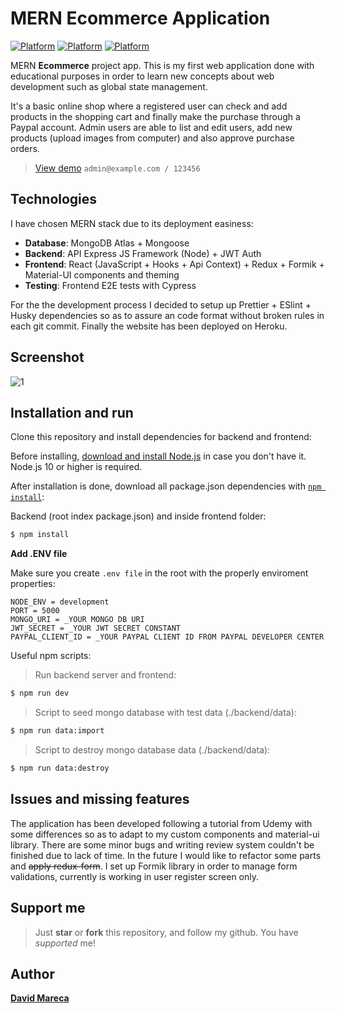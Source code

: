 # MERN Ecommerce Application

[![Platform](https://img.shields.io/badge/frontend-react--v17.0.1-red)](https://github.com/facebook/react)
[![Platform](https://img.shields.io/badge/ui-material--ui--v4.11.1-blue)](https://github.com/mui-org/material-ui)
[![Platform](https://img.shields.io/badge/backend-express--v4.17.1-purple)](https://github.com/expressjs/express)

MERN **Ecommerce** project app. This is my first web application done with educational purposes in order to learn new concepts about web development such as global state management.

It's a basic online shop where a registered user can check and add products in the shopping cart and finally make the purchase through a Paypal account. Admin users are able to list and edit users, add new products (upload images from computer) and also approve purchase orders.

> [View demo](https://reproshop.herokuapp.com/) `admin@example.com / 123456`

## Technologies

I have chosen MERN stack due to its deployment easiness:

- **Database**: MongoDB Atlas + Mongoose
- **Backend**: API Express JS Framework (Node) + JWT Auth
- **Frontend**: React (JavaScript + Hooks + Api Context) + Redux + Formik + Material-UI components and theming
- **Testing**: Frontend E2E tests with Cypress

For the the development process I decided to setup up Prettier + ESlint + Husky dependencies so as to assure an code format without broken rules in each git commit. Finally the website has been deployed on Heroku.

## Screenshot

![1](https://user-images.githubusercontent.com/49274799/115863639-0ab8bb00-a436-11eb-9fe3-83fd5d95cf21.JPG)

## Installation and run

Clone this repository and install dependencies for backend and frontend:

Before installing, [download and install Node.js](https://nodejs.org/en/download/) in case you don't have it. Node.js 10 or higher is required.

After installation is done, download all package.json dependencies with
[`npm install`](https://docs.npmjs.com/getting-started/installing-npm-packages-locally):

Backend (root index package.json) and inside frontend folder:

```bash
$ npm install
```

**Add .ENV file**

Make sure you create `.env file` in the root with the properly enviroment properties:

```
NODE_ENV = development
PORT = 5000
MONGO_URI = _YOUR MONGO DB URI
JWT_SECRET = _YOUR JWT SECRET CONSTANT
PAYPAL_CLIENT_ID = _YOUR PAYPAL CLIENT ID FROM PAYPAL DEVELOPER CENTER
```

Useful npm scripts:

> Run backend server and frontend:

```bash
$ npm run dev
```

> Script to seed mongo database with test data (./backend/data):

```bash
$ npm run data:import
```

> Script to destroy mongo database data (./backend/data):

```bash
$ npm run data:destroy
```

## Issues and missing features

The application has been developed following a tutorial from Udemy with some differences so as to adapt to my custom components and material-ui library. There are some minor bugs and writing review system couldn't be finished due to lack of time. In the future I would like to refactor some parts and ~~apply redux-form~~. I set up Formik library in order to manage form validations, currently is working in user register screen only.

## Support me

> Just **star** or **fork** this repository, and follow my github. You have _supported_ me!

## Author

[**David Mareca**](https://www.linkedin.com/in/davidme/)
